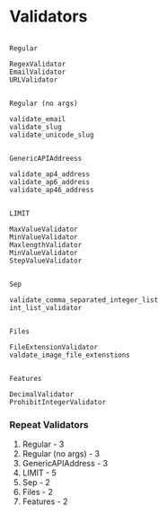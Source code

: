 # Validators

```

Regular

RegexValidator
EmailValidator
URLValidator


Regular (no args)

validate_email
validate_slug
validate_unicode_slug


GenericAPIAddreess

validate_ap4_address
validate_ap6_address
validate_ap46_address


LIMIT

MaxValueValidator
MinValueValidator
MaxlengthValidator
MinValueValidator
StepValueValidator


Sep

validate_comma_separated_integer_list
int_list_validator


Files 

FileExtensionValidator
valdate_image_file_extenstions


Features

DecimalValidator
ProhibitIntegerValidator 
```

### Repeat Validators

1. Regular - 3
2. Regular (no args) - 3
3. GenericAPIAddress - 3
4. LIMIT - 5
5. Sep - 2
6. Files - 2
7. Features - 2